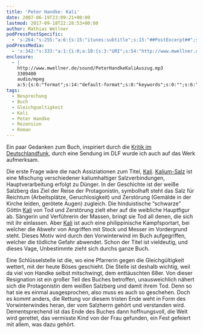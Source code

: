 ```yaml
---
title: 'Peter Handke: Kali'
date: 2007-06-19T23:09:21+00:00
lastmod: 2017-09-18T22:28:53+00:00
author: Mathias Wellner
podPressPostSpecific:
  - 's:264:"s:255:"a:6:{s:15:"itunes:subtitle";s:15:"##PostExcerpt##";s:14:"itunes:summary";s:15:"##PostExcerpt##";s:15:"itunes:keywords";s:17:"##WordPressCats##";s:13:"itunes:author";s:10:"##Global##";s:15:"itunes:explicit";s:7:"Default";s:12:"itunes:block";s:7:"Default";}";";'
podPressMedia:
  - 's:342:"s:333:"a:1:{i:0;a:10:{s:3:"URI";s:54:"http://www.mwellner.de/sound/PeterHandkeKaliAuszug.mp3";s:5:"title";s:27:"Peter Handke: Kali (Auszug)";s:4:"type";s:9:"audio_mp3";s:4:"size";s:7:"UNKNOWN";s:8:"duration";s:7:"UNKNOWN";s:12:"previewImage";s:0:"";s:10:"dimensionW";s:0:"";s:10:"dimensionH";s:0:"";s:3:"rss";s:2:"on";s:4:"atom";s:2:"on";}}";";'
enclosure:
  - |
    http://www.mwellner.de/sound/PeterHandkeKaliAuszug.mp3
    3309400
    audio/mpeg
    a:5:{s:6:"format";s:14:"default-format";s:8:"keywords";s:0:"";s:6:"author";s:0:"";s:6:"length";s:0:"";s:8:"explicit";s:0:"";}
tags:
  - Besprechung
  - Buch
  - Gleichgueltigkeit
  - Kali
  - Peter Handke
  - Rezension
  - Roman
---
```

Ein paar Gedanken zum Buch, inspiriert durch die [Kritik im Deutschlandfunk](http://www.dradio.de/dkultur/sendungen/kritik/600366/), durch eine Sendung im DLF wurde ich auch auf das Werk aufmerksam.

Die erste Frage wäre die nach Assiziationen zum Titel, [Kali](http://de.wikipedia.org/wiki/Kali). [Kalium-Salz](http://de.wikipedia.org/wiki/Kalisalz) ist eine Mischung verschiedener kaliumhaltiger Salzverbindungen, Hauptverarbeitung erfolgt zu Dünger. In der Geschichte ist der weiße Salzberg das Ziel der Reise der Protagonistin, symbolhaft steht das Salz für Reichtum (Arbeitsplätze, Geruchlosigkeit) und Zerstörung (Gemälde in der Kirche leiden, gerötete Augen) zugleich. Die hinduistische &#8220;schwarze&#8221; Göttin [Kali](http://de.wikipedia.org/wiki/Kali_%28G%C3%B6ttin%29) von Tod und Zerstörung zielt eher auf die weibliche Hauptfigur ab. Sängerin und Verführerin der Massen, bringt sie Tod all denen, die sich mit ihr einlassen. Aber [Kali](http://de.wikipedia.org/wiki/Kali_%28Kampfsport%29) ist auch eine philippinische Kampfsportart, bei welcher die Abwehr von Angriffen mit Stock und Messer im Vordergrund steht. Dieses Motiv wird durch den Vorwinterwind im Buch aufgegriffen, welcher die tödliche Gefahr abwendet. Schon der Titel ist vieldeutig, und dieses Vage, Unbestimmte zieht sich durchs ganze Buch.

Eine Schlüsselstelle ist die, wo eine Pfarrerin gegen die Gleichgültigkeit wettert, mit der heute Böses geschieht. Die Stelle ist deshalb wichtig, weil da viel von Handke selbst mitschwingt, dem enttäuschten 68er. Von dieser Resignation ist ein großer Teil des Buches betroffen, unausweichlich nähert sich die Protagonistin dem weißen Salzberg und damit ihrem Tod. Denn so hat sie es einmal ausgesprochen, also muss es auch so geschehen. Doch es kommt anders, die Rettung vor diesem tristen Ende weht in Form des Vorwinterwindes heran, der vom Salzherrn gehört und verstanden wird. Dementsprechend ist das Ende des Buches dann hoffnungsvoll, die Welt wird gerettet, das vermisste Kind von der Frau gefunden, ein Fest gefeiert mit allem, was dazu gehört.